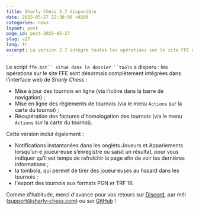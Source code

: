 ```yaml
---
title: Sharly Chess 2.7 disponible
date: 2025-05-27 22:30:00 +0200
categories: news
layout: post
page_id: post-2025-05-27
slug: v27
lang: fr
excerpt: La version 2.7 intègre toutes les opérations sur le site FFE dans l'interface web, et apporte la tombola et les exports PGN et TRF16.
---
```


Le script `ffe.bat`` situé dans le dossier ``tools` a disparu : les opérations sur le site FFE sont désormais complètement intégrées dans l'interface web de _Sharly Chess_ :

- Mise à jour des tournois en ligne (via l’icône dans la barre de navigation) ;
- Mise en ligne des règlements de tournois (via le menu `Actions` sur la carte du tournoi) ;
- Récupération des factures d'homologation des tournois (via le menu `Actions` sur la carte du tournoi).

Cette version inclut également :
- Notifications instantanées dans les onglets Joueurs et Appariements lorsqu’un·e joueur·euse s’enregistre ou saisit un résultat, pour vous indiquer qu’il est temps de rafraîchir la page afin de voir les dernières informations ;
- la tombola, qui permet de tirer des joueur·euses au hasard dans les tournois ;
- l'export des tournois aux formats PGN et TRF 16.

Comme d'habitude, merci d'avance pour vos retours sur [Discord](https://discord.gg/WGG87eJzQZ), par mél ([support@sharly-chess.com](mailto:support@sharly-chess.com)) ou sur [GitHub](https://github.com/sharly-chess/sharly-chess/issues) !
